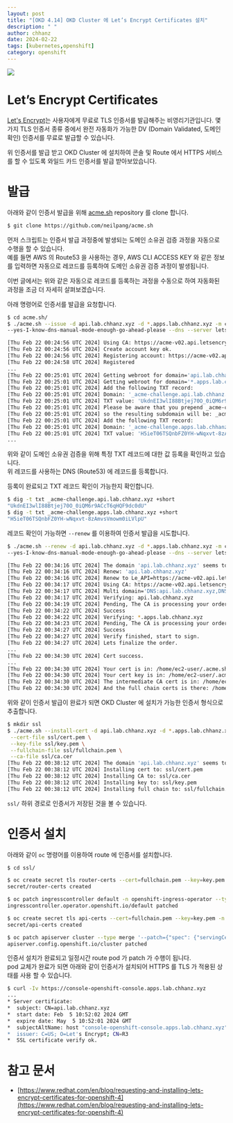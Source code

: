 ```yaml
---
layout: post
title: "[OKD 4.14] OKD Cluster 에 Let’s Encrypt Certificates 설치"
description: " "
author: chhanz
date: 2024-02-22
tags: [kubernetes,openshift]
category: openshift
---
```


![](https://letsencrypt.org/images/letsencrypt-logo-horizontal.svg)       
# Let’s Encrypt Certificates 
[Let's Encrypt](https://letsencrypt.org/)는 사용자에게 무료로 TLS 인증서를 발급해주는 비영리기관입니다. 몇 가지 TLS 인증서 종류 중에서 완전 자동화가 가능한 DV (Domain Validated, 도메인 확인) 인증서를 무료로 발급할 수 있습니다.   
   
위 인증서를 발급 받고 OKD Cluster 에 설치하여 콘솔 및 Route 에서 HTTPS 서비스를 할 수 있도록 와일드 카드 인증서를 발급 받아보았습니다.
   
# 발급
아래와 같이 인증서 발급을 위해 [acme.sh](https://github.com/neilpang/acme.sh) repository 를 clone 합니다.   
   
```bash
$ git clone https://github.com/neilpang/acme.sh
```
   
먼저 스크립트는 인증서 발급 과정중에 발생되는 도메인 소유권 검증 과정을 자동으로 수행을 할 수 있습니다.   
예를 들면 AWS 의 Route53 을 사용하는 경우, AWS CLI ACCESS KEY 와 같은 정보를 입력하면 자동으로 레코드를 등록하여 도메인 소유권 검증 과정이 발생됩니다.   

이번 글에서는 위와 같은 자동으로 레코드를 등록하는 과정을 수동으로 하여 자동화된 과정을 조금 더 자세히 살펴보겠습니다.   
   
아래 명령어로 인증서를 발급을 요청합니다.   
```bash
$ cd acme.sh/
$ ./acme.sh --issue -d api.lab.chhanz.xyz -d *.apps.lab.chhanz.xyz -m chhanz@chhanz.xyz \
--yes-I-know-dns-manual-mode-enough-go-ahead-please --dns --server letsencrypt

[Thu Feb 22 00:24:56 UTC 2024] Using CA: https://acme-v02.api.letsencrypt.org/directory
[Thu Feb 22 00:24:56 UTC 2024] Create account key ok.
[Thu Feb 22 00:24:56 UTC 2024] Registering account: https://acme-v02.api.letsencrypt.org/directory
[Thu Feb 22 00:24:58 UTC 2024] Registered
...
[Thu Feb 22 00:25:01 UTC 2024] Getting webroot for domain='api.lab.chhanz.xyz'
[Thu Feb 22 00:25:01 UTC 2024] Getting webroot for domain='*.apps.lab.chhanz.xyz'
[Thu Feb 22 00:25:01 UTC 2024] Add the following TXT record:
[Thu Feb 22 00:25:01 UTC 2024] Domain: '_acme-challenge.api.lab.chhanz.xyz'
[Thu Feb 22 00:25:01 UTC 2024] TXT value: 'UkdnEI3wlI88Btjej70O_0iQM6r9ACcT6qHQF9dc0dU'
[Thu Feb 22 00:25:01 UTC 2024] Please be aware that you prepend _acme-challenge. before your domain
[Thu Feb 22 00:25:01 UTC 2024] so the resulting subdomain will be: _acme-challenge.api.lab.chhanz.xyz
[Thu Feb 22 00:25:01 UTC 2024] Add the following TXT record:
[Thu Feb 22 00:25:01 UTC 2024] Domain: '_acme-challenge.apps.lab.chhanz.xyz'
[Thu Feb 22 00:25:01 UTC 2024] TXT value: 'H5ieT06TSQnbFZ0YH-wNqxvt-8zAmvsVmowm0iLVlpU'
...
``` 
위와 같이 도메인 소유권 검증을 위해 특정 TXT 레코드에 대한 값 등록을 확인하고 있습니다.   
위 레코드를 사용하는 DNS (Route53) 에 레코드를 등록합니다.   

등록이 완료되고 TXT 레코드 확인이 가능한지 확인합니다.   
   
```bash
$ dig -t txt _acme-challenge.api.lab.chhanz.xyz +short
"UkdnEI3wlI88Btjej70O_0iQM6r9ACcT6qHQF9dc0dU"
$ dig -t txt _acme-challenge.apps.lab.chhanz.xyz +short
"H5ieT06TSQnbFZ0YH-wNqxvt-8zAmvsVmowm0iLVlpU"
```
   
레코드 확인이 가능하면 `--renew` 를 이용하여 인증서 발급을 시도합니다.   
```bash
$ ./acme.sh --renew -d api.lab.chhanz.xyz -d *.apps.lab.chhanz.xyz -m chhanz@chhanz.xyz \
--yes-I-know-dns-manual-mode-enough-go-ahead-please --dns --server letsencrypt

[Thu Feb 22 00:34:16 UTC 2024] The domain 'api.lab.chhanz.xyz' seems to have a ECC cert already, lets use ecc cert.
[Thu Feb 22 00:34:16 UTC 2024] Renew: 'api.lab.chhanz.xyz'
[Thu Feb 22 00:34:16 UTC 2024] Renew to Le_API=https://acme-v02.api.letsencrypt.org/directory
[Thu Feb 22 00:34:17 UTC 2024] Using CA: https://acme-v02.api.letsencrypt.org/directory
[Thu Feb 22 00:34:17 UTC 2024] Multi domain='DNS:api.lab.chhanz.xyz,DNS:*.apps.lab.chhanz.xyz'
[Thu Feb 22 00:34:17 UTC 2024] Verifying: api.lab.chhanz.xyz
[Thu Feb 22 00:34:19 UTC 2024] Pending, The CA is processing your order, please just wait. (1/30)
[Thu Feb 22 00:34:22 UTC 2024] Success
[Thu Feb 22 00:34:22 UTC 2024] Verifying: *.apps.lab.chhanz.xyz
[Thu Feb 22 00:34:23 UTC 2024] Pending, The CA is processing your order, please just wait. (1/30)
[Thu Feb 22 00:34:27 UTC 2024] Success
[Thu Feb 22 00:34:27 UTC 2024] Verify finished, start to sign.
[Thu Feb 22 00:34:27 UTC 2024] Lets finalize the order.
...
[Thu Feb 22 00:34:30 UTC 2024] Cert success.
...
[Thu Feb 22 00:34:30 UTC 2024] Your cert is in: /home/ec2-user/.acme.sh/api.lab.chhanz.xyz_ecc/api.lab.chhanz.xyz.cer
[Thu Feb 22 00:34:30 UTC 2024] Your cert key is in: /home/ec2-user/.acme.sh/api.lab.chhanz.xyz_ecc/api.lab.chhanz.xyz.key
[Thu Feb 22 00:34:30 UTC 2024] The intermediate CA cert is in: /home/ec2-user/.acme.sh/api.lab.chhanz.xyz_ecc/ca.cer
[Thu Feb 22 00:34:30 UTC 2024] And the full chain certs is there: /home/ec2-user/.acme.sh/api.lab.chhanz.xyz_ecc/fullchain.cer
```
   
위와 같이 인증서 발급이 완료가 되면 OKD Cluster 에 설치가 가능한 인증서 형식으로 추출합니다.   
   
```bash
$ mkdir ssl
$ ./acme.sh --install-cert -d api.lab.chhanz.xyz -d *.apps.lab.chhanz.xyz \
 --cert-file ssl/cert.pem \
 --key-file ssl/key.pem \
 --fullchain-file ssl/fullchain.pem \
 --ca-file ssl/ca.cer
[Thu Feb 22 00:38:12 UTC 2024] The domain 'api.lab.chhanz.xyz' seems to have a ECC cert already, lets use ecc cert.
[Thu Feb 22 00:38:12 UTC 2024] Installing cert to: ssl/cert.pem
[Thu Feb 22 00:38:12 UTC 2024] Installing CA to: ssl/ca.cer
[Thu Feb 22 00:38:12 UTC 2024] Installing key to: ssl/key.pem
[Thu Feb 22 00:38:12 UTC 2024] Installing full chain to: ssl/fullchain.pem
```
   
`ssl/` 하위 경로로 인증서가 저장된 것을 볼 수 있습니다.   
   
# 인증서 설치
아래와 같이 `oc` 명령어를 이용하여 route 에 인증서를 설치합니다.   
   
```bash
$ cd ssl/

$ oc create secret tls router-certs --cert=fullchain.pem --key=key.pem -n openshift-ingress
secret/router-certs created

$ oc patch ingresscontroller default -n openshift-ingress-operator --type=merge '--patch={"spec": { "defaultCertificate": { "name": "router-certs" }}}'
ingresscontroller.operator.openshift.io/default patched

$ oc create secret tls api-certs --cert=fullchain.pem --key=key.pem -n openshift-config
secret/api-certs created

$ oc patch apiserver cluster --type merge '--patch={"spec": {"servingCerts": {"namedCertificates": [ { "names": [  ""  ], "servingCertificate": {"name": "api-certs" }}]}}}'
apiserver.config.openshift.io/cluster patched
```
   
인증서 설치가 완료되고 일정시간 route pod 가 patch 가 수행이 됩니다.   
pod 교체가 완료가 되면 아래와 같이 인증서가 설치되어 HTTPS 를 TLS 가 적용된 상태를 사용 할 수 있습니다.   
   
```bash
$ curl -Iv https://console-openshift-console.apps.lab.chhanz.xyz
...
* Server certificate:
*  subject: CN=api.lab.chhanz.xyz
*  start date: Feb  5 10:52:02 2024 GMT
*  expire date: May  5 10:52:01 2024 GMT
*  subjectAltName: host "console-openshift-console.apps.lab.chhanz.xyz" matched cert's "*.apps.lab.chhanz.xyz"
*  issuer: C=US; O=Let's Encrypt; CN=R3
*  SSL certificate verify ok.
```
   
# 참고 문서
+ [https://www.redhat.com/en/blog/requesting-and-installing-lets-encrypt-certificates-for-openshift-4](https://www.redhat.com/en/blog/requesting-and-installing-lets-encrypt-certificates-for-openshift-4)   